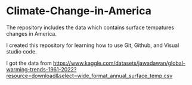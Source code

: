 # Climate-Change-in-America

The repository includes the data which contains surface tempatures changes in America.

I created this repository for learning how to use Git, Github, and Visual studio code.

I got the data from https://www.kaggle.com/datasets/jawadawan/global-warming-trends-1961-2022?resource=download&select=wide_format_annual_surface_temp.csv
